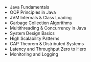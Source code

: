 - Java Fundamentals
- OOP Principles in Java
- JVM Internals & Class Loading
- Garbage Collection Algorithms
- Multithreading & Concurrency in Java
- System Design Basics
- High Scalability Patterns
- CAP Theorem & Distributed Systems
- Latency and Throughput Zero to Hero
- Monitoring and Logging